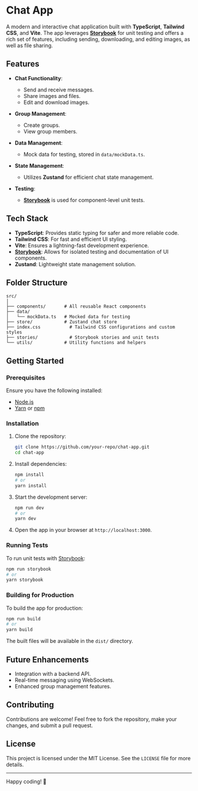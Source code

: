 # Chat App

A modern and interactive chat application built with **TypeScript**, **Tailwind CSS**, and **Vite**. The app leverages **[Storybook](https://chat-app-pxmb.vercel.app/)** for unit testing and offers a rich set of features, including sending, downloading, and editing images, as well as file sharing.

## Features

- **Chat Functionality**:
  - Send and receive messages.
  - Share images and files.
  - Edit and download images.

- **Group Management**:
  - Create groups.
  - View group members.

- **Data Management**:
  - Mock data for testing, stored in `data/mockData.ts`.

- **State Management**:
  - Utilizes **Zustand** for efficient chat state management.

- **Testing**:
  - **[Storybook](https://chat-app-pxmb.vercel.app/)** is used for component-level unit tests.

## Tech Stack

- **TypeScript**: Provides static typing for safer and more reliable code.
- **Tailwind CSS**: For fast and efficient UI styling.
- **Vite**: Ensures a lightning-fast development experience.
- **[Storybook](https://chat-app-pxmb.vercel.app/)**: Allows for isolated testing and documentation of UI components.
- **Zustand**: Lightweight state management solution.

## Folder Structure

```plaintext
src/
│
├── components/       # All reusable React components
├── data/
│   └── mockData.ts   # Mocked data for testing
├── store/            # Zustand chat store
├── index.css           # Tailwind CSS configurations and custom styles
├── stories/            # Storybook stories and unit tests
└── utils/            # Utility functions and helpers
```

## Getting Started

### Prerequisites

Ensure you have the following installed:

- [Node.js](https://nodejs.org/)
- [Yarn](https://yarnpkg.com/) or [npm](https://www.npmjs.com/)

### Installation

1. Clone the repository:
   ```bash
   git clone https://github.com/your-repo/chat-app.git
   cd chat-app
   ```

2. Install dependencies:
   ```bash
   npm install
   # or
   yarn install
   ```

3. Start the development server:
   ```bash
   npm run dev
   # or
   yarn dev
   ```

4. Open the app in your browser at `http://localhost:3000`.

### Running Tests

To run unit tests with [Storybook](https://chat-app-pxmb.vercel.app/):

```bash
npm run storybook
# or
yarn storybook
```

### Building for Production

To build the app for production:

```bash
npm run build
# or
yarn build
```

The built files will be available in the `dist/` directory.

## Future Enhancements

- Integration with a backend API.
- Real-time messaging using WebSockets.
- Enhanced group management features.

## Contributing

Contributions are welcome! Feel free to fork the repository, make your changes, and submit a pull request.

## License

This project is licensed under the MIT License. See the `LICENSE` file for more details.

---

Happy coding! 🚀